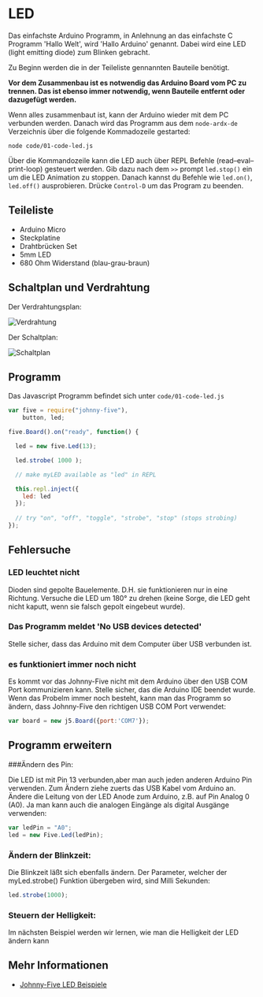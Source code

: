 # LED
 
Das einfachste Arduino Programm, in Anlehnung an das einfachste C Programm 'Hallo Welt', wird 'Hallo Arduino' genannt. Dabei wird eine LED (light emitting diode) zum Blinken gebracht.

Zu Beginn werden die in der Teileliste gennannten Bauteile benötigt.

**Vor dem Zusammenbau ist es notwendig das Arduino Board vom PC zu trennen. Das ist ebenso immer notwendig, wenn Bauteile entfernt oder dazugefügt werden.**

Wenn alles zusammenbaut ist, kann der Arduino wieder mit dem PC verbunden werden. Danach wird das Programm aus dem `node-ardx-de` Verzeichnis über die folgende Kommadozeile gestarted:

```shell
node code/01-code-led.js
```

Über die Kommandozeile kann die LED auch über REPL Befehle (read–eval–print-loop) gesteuert werden. Gib dazu nach dem `>>` prompt `led.stop()` ein um die LED Animation zu stoppen. Danach kannst du Befehle wie  `led.on()`, `led.off()` ausprobieren. Drücke `Control-D` um das Program zu beenden.

## Teileliste

* Arduino Micro
* Steckplatine
* Drahtbrücken Set
* 5mm LED 
* 680 Ohm Widerstand (blau-grau-braun)

## Schaltplan und Verdrahtung

Der Verdrahtungsplan: 

![Verdrahtung](%assets_url%/circ/01-LED_Steckplatine.png "Verdrahtung")

Der Schaltplan:

![Schaltplan](%assets_url%/circ/led-schematic.png "Schaltplan")

## Programm

Das Javascript Programm befindet sich unter `code/01-code-led.js`

```javascript
var five = require("johnny-five"),
    button, led;

five.Board().on("ready", function() {

  led = new five.Led(13);

  led.strobe( 1000 );

  // make myLED available as "led" in REPL

  this.repl.inject({
  	led: led
  });
	  
  // try "on", "off", "toggle", "strobe", "stop" (stops strobing)
});
```

## Fehlersuche

### LED leuchtet nicht

Dioden sind gepolte Bauelemente. D.H. sie funktionieren nur in eine Richtung. Versuche die LED um 180° zu drehen (keine Sorge, die LED geht nicht kaputt, wenn sie falsch gepolt eingebeut wurde).


###  Das Programm meldet 'No USB devices detected'

Stelle sicher, dass das Arduino mit dem Computer über USB verbunden ist.

### es funktioniert immer noch nicht

Es kommt vor das Johnny-Five nicht mit dem Arduino über den USB COM Port kommunizieren kann. Stelle sicher, das die Arduino IDE beendet wurde. Wenn das Probelm immer noch besteht, kann man das Programm so ändern, dass Johnny-Five den richtigen USB COM Port verwendet:

```javascript
var board = new j5.Board({port:'COM7'});
```

## Programm erweitern

###Ändern des Pin:

Die LED ist mit Pin 13 verbunden,aber man auch jeden anderen Arduino Pin verwenden. Zum Ändern ziehe zuerts das USB Kabel vom Arduino an. Ändere die Leitung von der LED Anode zum Arduino, z.B. auf Pin Analog 0 (A0). Ja man kann auch die analogen Eingänge als digital Ausgänge verwenden:

```javascript
var ledPin = "A0";
led = new Five.Led(ledPin); 
```

### Ändern der Blinkzeit:

Die Blinkzeit läßt sich ebenfalls ändern. Der Parameter, welcher der myLed.strobe() Funktion übergeben wird, sind Milli Sekunden:

```javascript
led.strobe(1000);
```

### Steuern der Helligkeit:

Im nächsten Beispiel werden wir lernen, wie man die Helligkeit der LED ändern kann

## Mehr Informationen
* [Johnny-Five LED Beispiele](http://johnny-five.io/examples/led/)



